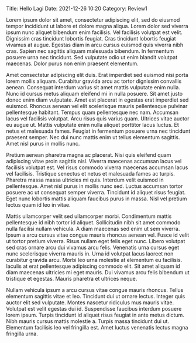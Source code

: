 Title: Hello Lagi
Date: 2021-12-26 10:20
Category: Review1

Lorem ipsum dolor sit amet, consectetur adipiscing elit, sed do eiusmod tempor incididunt ut labore et dolore magna aliqua. Lorem dolor sed viverra ipsum nunc aliquet bibendum enim facilisis. Vel facilisis volutpat est velit. Dignissim cras tincidunt lobortis feugiat. Cras tincidunt lobortis feugiat vivamus at augue. Egestas diam in arcu cursus euismod quis viverra nibh cras. Sapien nec sagittis aliquam malesuada bibendum. In fermentum posuere urna nec tincidunt. Sed vulputate odio ut enim blandit volutpat maecenas. Dolor purus non enim praesent elementum.

Amet consectetur adipiscing elit duis. Erat imperdiet sed euismod nisi porta lorem mollis aliquam. Curabitur gravida arcu ac tortor dignissim convallis aenean. Consequat interdum varius sit amet mattis vulputate enim nulla. Nunc id cursus metus aliquam eleifend mi in nulla posuere. Sit amet justo donec enim diam vulputate. Amet est placerat in egestas erat imperdiet sed euismod. Rhoncus aenean vel elit scelerisque mauris pellentesque pulvinar pellentesque habitant. Tempus quam pellentesque nec nam. Accumsan lacus vel facilisis volutpat. Arcu risus quis varius quam. Ultrices vitae auctor eu augue ut. Mattis vulputate enim nulla aliquet porttitor lacus luctus. Et netus et malesuada fames. Feugiat in fermentum posuere urna nec tincidunt praesent semper. Nec dui nunc mattis enim ut tellus elementum sagittis. Amet nisl purus in mollis nunc.

Pretium aenean pharetra magna ac placerat. Nisi quis eleifend quam adipiscing vitae proin sagittis nisl. Viverra maecenas accumsan lacus vel facilisis volutpat est. Vel risus commodo viverra maecenas accumsan lacus vel facilisis. Tristique senectus et netus et malesuada fames ac turpis. Pharetra massa massa ultricies mi quis. Interdum velit euismod in pellentesque. Amet nisl purus in mollis nunc sed. Luctus accumsan tortor posuere ac ut consequat semper viverra. Tincidunt id aliquet risus feugiat. Eget nunc lobortis mattis aliquam faucibus purus in massa. Nisl vel pretium lectus quam id leo in vitae.

Mattis ullamcorper velit sed ullamcorper morbi. Condimentum mattis pellentesque id nibh tortor id aliquet. Sollicitudin nibh sit amet commodo nulla facilisi nullam vehicula. A diam maecenas sed enim ut sem viverra. Ipsum a arcu cursus vitae congue mauris rhoncus aenean vel. Fusce id velit ut tortor pretium viverra. Risus nullam eget felis eget nunc. Libero volutpat sed cras ornare arcu dui vivamus arcu felis. Venenatis urna cursus eget nunc scelerisque viverra mauris in. Urna id volutpat lacus laoreet non curabitur gravida arcu. Morbi leo urna molestie at elementum eu facilisis. Iaculis at erat pellentesque adipiscing commodo elit. Sit amet aliquam id diam maecenas ultricies mi eget mauris. Dui vivamus arcu felis bibendum ut tristique et egestas. Mauris pharetra et ultrices neque.

Nullam vehicula ipsum a arcu cursus vitae congue mauris rhoncus. Tellus elementum sagittis vitae et leo. Tincidunt dui ut ornare lectus. Integer quis auctor elit sed vulputate. Montes nascetur ridiculus mus mauris vitae. Volutpat est velit egestas dui id. Suspendisse faucibus interdum posuere lorem ipsum. Turpis tincidunt id aliquet risus feugiat in ante metus dictum. Nibh mauris cursus mattis molestie a. Turpis massa tincidunt dui ut. Elementum facilisis leo vel fringilla est. Amet luctus venenatis lectus magna fringilla urna.
